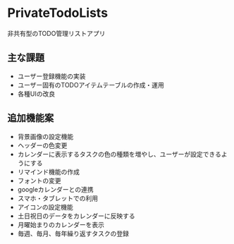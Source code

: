 # PrivateTodoLists
非共有型のTODO管理リストアプリ
## 主な課題
+ ユーザー登録機能の実装
+ ユーザー固有のTODOアイテムテーブルの作成・運用
+ 各種UIの改良

## 追加機能案
+ 背景画像の設定機能
+ ヘッダーの色変更
+ カレンダーに表示するタスクの色の種類を増やし、ユーザーが設定できるようにする
+ リマインド機能の作成
+ フォントの変更
+ googleカレンダーとの連携
+ スマホ・タブレットでの利用
+ アイコンの設定機能
+ 土日祝日のデータをカレンダーに反映する
+ 月曜始まりのカレンダーを表示
+ 毎週、毎月、毎年繰り返すタスクの登録
